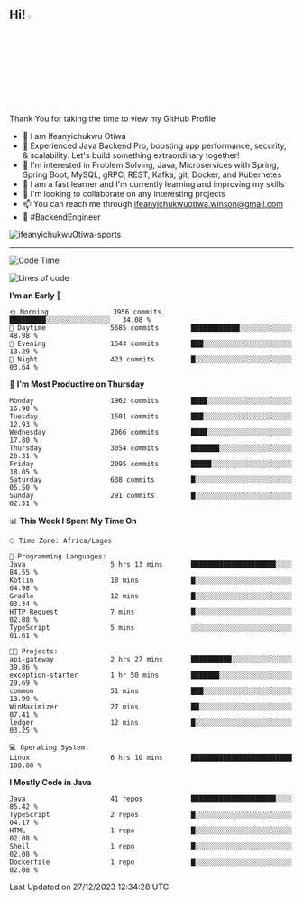 <!-- BLOG-POST-LIST:START --><!-- BLOG-POST-LIST:END -->

## Hi! <img src="https://media.giphy.com/media/hvRJCLFzcasrR4ia7z/giphy.gif" width="4%"> 

Thank You for taking the time to view my GitHub Profile

- 👋 I am Ifeanyichukwu Otiwa
- 🚀 Experienced Java Backend Pro, boosting app performance, security, & scalability. Let's build something extraordinary together!
- 👀 I'm interested in Problem Solving, Java, Microservices with Spring, Spring Boot, MySQL, gRPC, REST, Kafka, git, Docker, and Kubernetes
- 🌱 I am a fast learner and I'm currently learning and improving my skills
- 💞️ I'm looking to collaborate on any interesting projects
- 📫 You can reach me through ifeanyichukwuotiwa.winson@gmail.com
- 🚀 #BackendEngineer

<p align="left" marginTop="10px"> <img src="https://komarev.com/ghpvc/?username=ifeanyichukwuOtiwa-sports&label=Profile%20views&color=0e75b6&style=for-the-badge" alt="ifeanyichukwuOtiwa-sports" /> </p>

***

<!--START_SECTION:waka-->
![Code Time](http://img.shields.io/badge/Code%20Time-2%2C045%20hrs%2012%20mins-blue)

![Lines of code](https://img.shields.io/badge/From%20Hello%20World%20I%27ve%20Written-4.3%20million%20lines%20of%20code-blue)

**I'm an Early 🐤** 

```text
🌞 Morning                3956 commits        █████████░░░░░░░░░░░░░░░░   34.08 % 
🌆 Daytime                5685 commits        ████████████░░░░░░░░░░░░░   48.98 % 
🌃 Evening                1543 commits        ███░░░░░░░░░░░░░░░░░░░░░░   13.29 % 
🌙 Night                  423 commits         █░░░░░░░░░░░░░░░░░░░░░░░░   03.64 % 
```
📅 **I'm Most Productive on Thursday** 

```text
Monday                   1962 commits        ████░░░░░░░░░░░░░░░░░░░░░   16.90 % 
Tuesday                  1501 commits        ███░░░░░░░░░░░░░░░░░░░░░░   12.93 % 
Wednesday                2066 commits        ████░░░░░░░░░░░░░░░░░░░░░   17.80 % 
Thursday                 3054 commits        ███████░░░░░░░░░░░░░░░░░░   26.31 % 
Friday                   2095 commits        █████░░░░░░░░░░░░░░░░░░░░   18.05 % 
Saturday                 638 commits         █░░░░░░░░░░░░░░░░░░░░░░░░   05.50 % 
Sunday                   291 commits         █░░░░░░░░░░░░░░░░░░░░░░░░   02.51 % 
```


📊 **This Week I Spent My Time On** 

```text
🕑︎ Time Zone: Africa/Lagos

💬 Programming Languages: 
Java                     5 hrs 13 mins       █████████████████████░░░░   84.55 % 
Kotlin                   18 mins             █░░░░░░░░░░░░░░░░░░░░░░░░   04.98 % 
Gradle                   12 mins             █░░░░░░░░░░░░░░░░░░░░░░░░   03.34 % 
HTTP Request             7 mins              █░░░░░░░░░░░░░░░░░░░░░░░░   02.08 % 
TypeScript               5 mins              ░░░░░░░░░░░░░░░░░░░░░░░░░   01.61 % 

🐱‍💻 Projects: 
api-gateway              2 hrs 27 mins       ██████████░░░░░░░░░░░░░░░   39.86 % 
exception-starter        1 hr 50 mins        ███████░░░░░░░░░░░░░░░░░░   29.69 % 
common                   51 mins             ███░░░░░░░░░░░░░░░░░░░░░░   13.99 % 
WinMaximizer             27 mins             ██░░░░░░░░░░░░░░░░░░░░░░░   07.41 % 
ledger                   12 mins             █░░░░░░░░░░░░░░░░░░░░░░░░   03.25 % 

💻 Operating System: 
Linux                    6 hrs 10 mins       █████████████████████████   100.00 % 
```

**I Mostly Code in Java** 

```text
Java                     41 repos            █████████████████████░░░░   85.42 % 
TypeScript               2 repos             █░░░░░░░░░░░░░░░░░░░░░░░░   04.17 % 
HTML                     1 repo              █░░░░░░░░░░░░░░░░░░░░░░░░   02.08 % 
Shell                    1 repo              █░░░░░░░░░░░░░░░░░░░░░░░░   02.08 % 
Dockerfile               1 repo              █░░░░░░░░░░░░░░░░░░░░░░░░   02.08 % 
```




 Last Updated on 27/12/2023 12:34:28 UTC
<!--END_SECTION:waka-->

<!--
<p align="center">
![trophy](https://github-profile-trophy.vercel.app/?username=ifeanyichukwuOtiwa-sports&theme=onedark) (https://github.com/ryo-ma/github-profile-trophy)
</p>
-->

<!---
ifeanyi-otiwa/ifeanyi-otiwa is a ✨ special ✨ repository because its `README.md` (this file) appears on your GitHub profile.
You can click the Preview link to take a look at your changes.
--->

